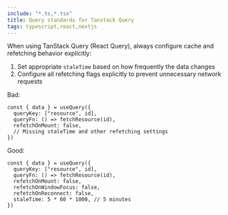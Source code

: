 ```yaml
---
include: "*.ts,*.tsx"
title: Query standards for Tanstack Query
tags: typescript,react,nextjs
---
```


When using TanStack Query (React Query), always configure cache and refetching behavior explicitly:

1. Set appropriate `staleTime` based on how frequently the data changes
2. Configure all refetching flags explicitly to prevent unnecessary network requests

Bad:

```tsx
const { data } = useQuery({
  queryKey: ["resource", id],
  queryFn: () => fetchResource(id),
  refetchOnMount: false,
  // Missing staleTime and other refetching settings
})
```

Good:

```tsx
const { data } = useQuery({
  queryKey: ["resource", id],
  queryFn: () => fetchResource(id),
  refetchOnMount: false,
  refetchOnWindowFocus: false,
  refetchOnReconnect: false,
  staleTime: 5 * 60 * 1000, // 5 minutes
})
```
